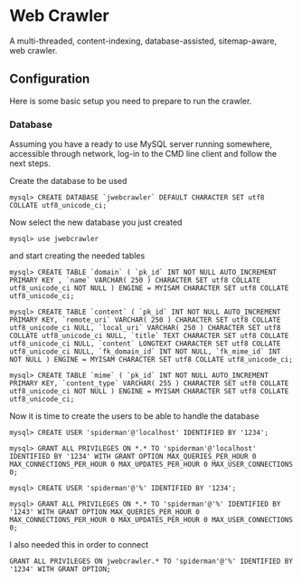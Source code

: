 # Web Crawler

A multi-threaded, content-indexing, database-assisted, sitemap-aware, web crawler.

## Configuration

Here is some basic setup you need to prepare to run the crawler.

### Database

Assuming you have a ready to use MySQL server running somewhere, accessible through network, log-in to the CMD line client and follow the next steps.

Create the database to be used
~~~
mysql> CREATE DATABASE `jwebcrawler` DEFAULT CHARACTER SET utf8 COLLATE utf8_unicode_ci;
~~~

Now select the new database you just created
~~~
mysql> use jwebcrawler
~~~

and start creating the needed tables
~~~
mysql> CREATE TABLE `domain` ( `pk_id` INT NOT NULL AUTO_INCREMENT PRIMARY KEY , `name` VARCHAR( 250 ) CHARACTER SET utf8 COLLATE utf8_unicode_ci NOT NULL ) ENGINE = MYISAM CHARACTER SET utf8 COLLATE utf8_unicode_ci;
~~~

~~~
mysql> CREATE TABLE `content` ( `pk_id` INT NOT NULL AUTO_INCREMENT PRIMARY KEY, `remote_uri` VARCHAR( 250 ) CHARACTER SET utf8 COLLATE utf8_unicode_ci NULL, `local_uri` VARCHAR( 250 ) CHARACTER SET utf8 COLLATE utf8_unicode_ci NULL, `title` TEXT CHARACTER SET utf8 COLLATE utf8_unicode_ci NULL, `content` LONGTEXT CHARACTER SET utf8 COLLATE utf8_unicode_ci NULL, `fk_domain_id` INT NOT NULL, `fk_mime_id` INT NOT NULL ) ENGINE = MYISAM CHARACTER SET utf8 COLLATE utf8_unicode_ci;
~~~

~~~
mysql> CREATE TABLE `mime` ( `pk_id` INT NOT NULL AUTO_INCREMENT PRIMARY KEY, `content_type` VARCHAR( 255 ) CHARACTER SET utf8 COLLATE utf8_unicode_ci NOT NULL ) ENGINE = MYISAM CHARACTER SET utf8 COLLATE utf8_unicode_ci;
~~~

Now it is time to create the users to be able to handle the database
~~~
mysql> CREATE USER 'spiderman'@'localhost' IDENTIFIED BY '1234';
~~~

~~~
mysql> GRANT ALL PRIVILEGES ON *.* TO 'spiderman'@'localhost' IDENTIFIED BY '1234' WITH GRANT OPTION MAX_QUERIES_PER_HOUR 0 MAX_CONNECTIONS_PER_HOUR 0 MAX_UPDATES_PER_HOUR 0 MAX_USER_CONNECTIONS 0;                                                                  
~~~

~~~
mysql> CREATE USER 'spiderman'@'%' IDENTIFIED BY '1234';
~~~

~~~
mysql> GRANT ALL PRIVILEGES ON *.* TO 'spiderman'@'%' IDENTIFIED BY '1243' WITH GRANT OPTION MAX_QUERIES_PER_HOUR 0 MAX_CONNECTIONS_PER_HOUR 0 MAX_UPDATES_PER_HOUR 0 MAX_USER_CONNECTIONS 0;
~~~

I also needed this in order to connect
~~~
GRANT ALL PRIVILEGES ON jwebcrawler.* TO 'spiderman'@'%' IDENTIFIED BY '1234' WITH GRANT OPTION;
~~~
